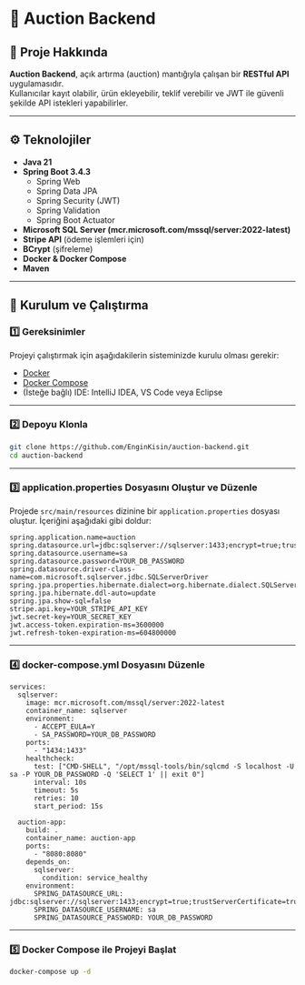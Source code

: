 # 🧩 Auction Backend

## 📝 Proje Hakkında
**Auction Backend**, açık artırma (auction) mantığıyla çalışan bir **RESTful API** uygulamasıdır.  
Kullanıcılar kayıt olabilir, ürün ekleyebilir, teklif verebilir ve JWT ile güvenli şekilde API istekleri yapabilirler.  

---

## ⚙️ Teknolojiler
- **Java 21**
- **Spring Boot 3.4.3**
  - Spring Web  
  - Spring Data JPA  
  - Spring Security (JWT)  
  - Spring Validation  
  - Spring Boot Actuator  
- **Microsoft SQL Server (mcr.microsoft.com/mssql/server:2022-latest)**
- **Stripe API** (ödeme işlemleri için)
- **BCrypt** (şifreleme)
- **Docker & Docker Compose**
- **Maven**

---

## 🚀 Kurulum ve Çalıştırma

### 1️⃣ Gereksinimler
Projeyi çalıştırmak için aşağıdakilerin sisteminizde kurulu olması gerekir:
- [Docker](https://www.docker.com/)
- [Docker Compose](https://docs.docker.com/compose/)
- (İsteğe bağlı) IDE: IntelliJ IDEA, VS Code veya Eclipse

---

### 2️⃣ Depoyu Klonla
```bash
git clone https://github.com/EnginKisin/auction-backend.git
cd auction-backend
```

---

### 3️⃣ application.properties Dosyasını Oluştur ve Düzenle
Projede `src/main/resources` dizinine bir `application.properties` dosyası oluştur. İçeriğini aşağıdaki gibi doldur:
```
spring.application.name=auction
spring.datasource.url=jdbc:sqlserver://sqlserver:1433;encrypt=true;trustServerCertificate=true
spring.datasource.username=sa
spring.datasource.password=YOUR_DB_PASSWORD
spring.datasource.driver-class-name=com.microsoft.sqlserver.jdbc.SQLServerDriver
spring.jpa.properties.hibernate.dialect=org.hibernate.dialect.SQLServerDialect
spring.jpa.hibernate.ddl-auto=update
spring.jpa.show-sql=false
stripe.api.key=YOUR_STRIPE_API_KEY
jwt.secret-key=YOUR_SECRET_KEY
jwt.access-token.expiration-ms=3600000
jwt.refresh-token-expiration-ms=604800000
```

---

### 4️⃣ docker-compose.yml Dosyasını Düzenle
```
services:
  sqlserver:
    image: mcr.microsoft.com/mssql/server:2022-latest
    container_name: sqlserver
    environment:
      - ACCEPT_EULA=Y
      - SA_PASSWORD=YOUR_DB_PASSWORD
    ports:
      - "1434:1433"
    healthcheck:
      test: ["CMD-SHELL", "/opt/mssql-tools/bin/sqlcmd -S localhost -U sa -P YOUR_DB_PASSWORD -Q 'SELECT 1' || exit 0"]
      interval: 10s
      timeout: 5s
      retries: 10
      start_period: 15s

  auction-app:
    build: .
    container_name: auction-app
    ports:
      - "8080:8080"
    depends_on:
      sqlserver:
        condition: service_healthy
    environment:
      SPRING_DATASOURCE_URL: jdbc:sqlserver://sqlserver:1433;encrypt=true;trustServerCertificate=true
      SPRING_DATASOURCE_USERNAME: sa
      SPRING_DATASOURCE_PASSWORD: YOUR_DB_PASSWORD
```

---

### 5️⃣ Docker Compose ile Projeyi Başlat
```bash
docker-compose up -d
```
